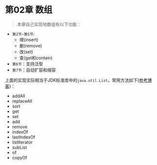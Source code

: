 # 第02章 数组
> 本章自己实现地数组有以下功能：

+ `第2节~第5节`:
  + 增(insert)
  + 删(remove)
  + 改(set)
  + 查(get和contain)
+ `第6节`：支持泛型
+ `第7节`：自动扩容和缩容

上面的实现实际相当于JDK标准库中的`java.util.List`，常用方法如下([参考博客](https://blog.csdn.net/u012326462/article/details/85015522))：
+ addAll
+ replaceAll
+ sort
+ get
+ set
+ add
+ remove
+ indexOf
+ lastIndexOf
+ listIterator
+ subList
+ of
+ copyOf
